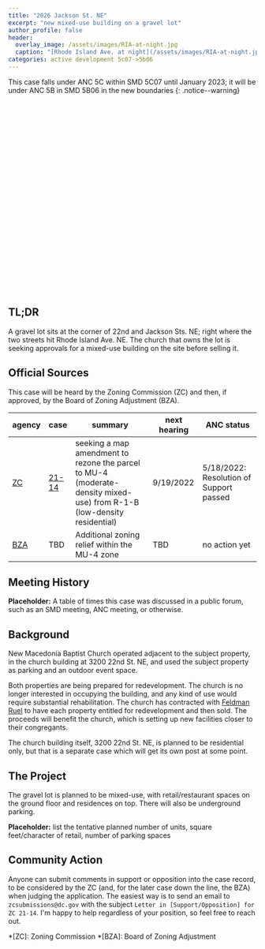 ```yaml
---
title: "2026 Jackson St. NE"
excerpt: "new mixed-use building on a gravel lot"
author_profile: false
header:
  overlay_image: /assets/images/RIA-at-night.jpg
  caption: "[Rhode Island Ave. at night](/assets/images/RIA-at-night.jpg)"
categories: active development 5c07->5b06
---
```

<link rel="stylesheet" href="https://unpkg.com/leaflet@1.8.0/dist/leaflet.css"
    integrity="sha512-hoalWLoI8r4UszCkZ5kL8vayOGVae1oxXe/2A4AO6J9+580uKHDO3JdHb7NzwwzK5xr/Fs0W40kiNHxM9vyTtQ=="
    crossorigin="" />
<script src="https://unpkg.com/leaflet@1.8.0/dist/leaflet.js"
    integrity="sha512-BB3hKbKWOc9Ez/TAwyWxNXeoV9c1v6FIeYiBieIWkpLjauysF18NzgR1MBNBXf8/KABdlkX68nAhlwcDFLGPCQ=="
    crossorigin=""></script>
<script src="https://d3js.org/d3.v3.min.js" charset="utf-8"></script>
<style>
    .map-container {
        height: 400px;
        width: 100%;
        margin-bottom: 10px;
    }
</style>
This case falls under ANC 5C within SMD 5C07 until January 2023; it will be under ANC 5B in SMD 5B06 in the new boundaries
{: .notice--warning}

<div id="development-map" class="map-container"></div>

## TL;DR
A gravel lot sits at the corner of 22nd and Jackson Sts. NE; right where the two streets hit Rhode Island Ave. NE. The church that owns the lot is seeking approvals for a mixed-use building on the site before selling it.

## Official Sources
This case will be heard by the Zoning Commission (ZC) and then, if approved, by the Board of Zoning Adjustment (BZA).

| agency | case                                                                          | summary                                                                                                                | next hearing | ANC status                              |
| ------ | ----------------------------------------------------------------------------- | ---------------------------------------------------------------------------------------------------------------------- | ------------ | --------------------------------------- |
| [ZC](https://dcoz.dc.gov/zc/about)     | [21-14](https://app.dcoz.dc.gov/CaseReport/CaseReportPage.aspx?case_id=21-14) | seeking a map amendment to rezone the parcel to MU-4 (moderate-density mixed-use) from R-1-B (low-density residential) | 9/19/2022    | 5/18/2022: Resolution of Support passed |
| [BZA](https://dcoz.dc.gov/bza/about)    | TBD                                                                           | Additional zoning relief within the MU-4 zone                                                                          | TBD          | no action yet                           |

## Meeting History
**Placeholder:** A table of times this case was discussed in a public forum, such as an SMD meeting, ANC meeting, or otherwise.

## Background
New Macedonia Baptist Church operated adjacent to the subject property, in the church building at 3200 22nd St. NE, and used the subject property as parking and an outdoor event space.

Both properties are being prepared for redevelopment. The church is no longer interested in occupying the building, and any kind of use would require substantial rehabilitation. The church has contracted with [Feldman Ruel](http://www.feldmanruel.com/) to have each property entitled for redevelopment and then sold. The proceeds will benefit the church, which is setting up new facilities closer to their congregants.

The church building itself, 3200 22nd St. NE, is planned to be residential only, but that is a separate case which will get its own post at some point.

## The Project
The gravel lot is planned to be mixed-use, with retail/restaurant spaces on the ground floor and residences on top. There will also be underground parking.

**Placeholder:** list the tentative planned number of units, square feet/character of retail, number of parking spaces

## Community Action
Anyone can submit comments in support or opposition into the case record, to be considered by the ZC (and, for the later case down the line, the BZA) when judging the application. The easiest way is to send an email to `zcsubmissions@dc.gov` with the subject `Letter in [Support/Opposition] for ZC 21-14`. I'm happy to help regardless of your position, so feel free to reach out.

*[ZC]: Zoning Commission
*[BZA]: Board of Zoning Adjustment

<script>
var map = L.map('development-map',  {
      zoomSnap: 0.25
  }).setView([38.93033725869742, -76.97447966307672], 18.5);
  L.tileLayer('https://{s}.tile.openstreetmap.org/{z}/{x}/{y}.png', {
      maxZoom: 19,
      attribution: '© OpenStreetMap'
  }).addTo(map);

  var polygon = L.polygon([[38.93024127877555, -76.97469423978445], [38.930232932689265, -76.97446088761478], [38.93020372137948, -76.97428654403976], [38.930445757583165, -76.97429459066629], [38.93044784409856, -76.97468619315791]], {color: 'red'}).addTo(map);
</script>
